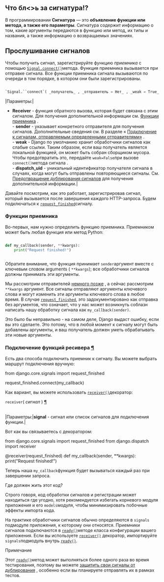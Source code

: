 
## Что бл<>ь за сигнатура!?

В программировании **Сигнатура** — это **объявление функции или метода, а также его параметры**. Сигнатура содержит информацию о том, какие аргументы передаются в функцию или метод, их типы и названия, а также информацию о возвращаемых значениях.

## Прослушивание сигналов

Чтобы получить сигнал, зарегистрируйте функцию _приемника_ с помощью [`Signal.connect()`](https://djangodoc.ru/3.2/topics/signals/#django.dispatch.Signal.connect "django.dispatch.Signal.connect")метода. Функция приемника вызывается при отправке сигнала. Все функции приемника сигнала вызываются по очереди в том порядке, в котором они были зарегистрированы.

```python

`Signal.``connect`( _получатель_ , _отправитель = Нет_ , _weak = True_ , _dispatch_uid = Нет_ )

```

|Параметры:|
- **Receiver** - функция обратного вызова, которая будет связана с этим сигналом. Для получения дополнительной информации см. [Функции приемника](https://djangodoc.ru/3.2/topics/signals/#receiver-functions) .<br>- **sender** - указывает конкретного отправителя для получения сигналов. Дополнительные сведения см. В разделе « [Подключение к сигналам, отправляемым определенными отправителями»](https://djangodoc.ru/3.2/topics/signals/#connecting-to-specific-signals) .<br>- **weak** - Django по умолчанию хранит обработчики сигналов как слабые ссылки. Таким образом, если ваш получатель является локальной функцией, он может быть собран сборщиком мусора. Чтобы предотвратить это, передайте `weak=False`при вызове `connect()`метода сигнала .<br>- **dispatch_uid** - уникальный идентификатор получателя сигнала в случаях, когда могут быть отправлены повторяющиеся сигналы. См. [Предотвращение дублирования сигналов](https://djangodoc.ru/3.2/topics/signals/#preventing-duplicate-signals) для получения дополнительной информации.|

Давайте посмотрим, как это работает, зарегистрировав сигнал, который вызывается после завершения каждого HTTP-запроса. Будем подключаться к [`request_finished`](https://djangodoc.ru/3.2/ref/signals/#django.core.signals.request_finished "django.core.signals.request_finished")сигналу.

### Функции приемника

Во-первых, нам нужно определить функцию приемника. Приемником может быть любая функция или метод Python:

```python

def my_callback(sender, **kwargs):
    print("Request finished!")
    
```

Обратите внимание, что функция принимает `sender`аргумент вместе с ключевым словом arguments ( `**kwargs`); все обработчики сигналов должны принимать эти аргументы.

Мы рассмотрим отправителей [немного позже](https://djangodoc.ru/3.2/topics/signals/#connecting-to-signals-sent-by-specific-senders) , а сейчас рассмотрим `**kwargs` аргумент. Все сигналы отправляют аргументы ключевого слова и могут изменить эти аргументы ключевого слова в любое время. В случае [`request_finished`](https://djangodoc.ru/3.2/ref/signals/#django.core.signals.request_finished "django.core.signals.request_finished"), это задокументировано как отправка без аргументов, что означает, что у нас может возникнуть соблазн написать нашу обработку сигнала как `my_callback(sender)`.

Это было бы неправильно - на самом деле, Django выдаст ошибку, если вы это сделаете. Это потому, что в любой момент к сигналу могут быть добавлены аргументы, и ваш получатель должен уметь обрабатывать эти новые аргументы.

### Подключение функций ресивера [¶](https://djangodoc.ru/3.2/topics/signals/#connecting-receiver-functions "Постоянная ссылка на этот заголовок")

Есть два способа подключить приемник к сигналу. Вы можете выбрать маршрут подключения вручную:

from django.core.signals import request_finished

request_finished.connect(my_callback)

Как вариант, вы можете использовать [`receiver()`](https://djangodoc.ru/3.2/topics/signals/#django.dispatch.receiver "django.dispatch.receiver")декоратор:

`receiver`( _сигнал_ ) [¶](https://djangodoc.ru/3.2/topics/signals/#django.dispatch.receiver "Постоянная ссылка на это определение")

|   |   |
|---|---|
 
|Параметры:|**signal** - сигнал или список сигналов для подключения функции.|

Вот как вы связываетесь с декоратором:

from django.core.signals import request_finished
from django.dispatch import receiver

@receiver(request_finished)
def my_callback(sender, **kwargs):
    print("Request finished!")

Теперь наша `my_callback`функция будет вызываться каждый раз при завершении запроса.

Где должен жить этот код?

Строго говоря, код обработки сигналов и регистрации может находиться где угодно, хотя рекомендуется избегать корневого модуля приложения и его `models`модуля, чтобы минимизировать побочные эффекты импорта кода.

На практике обработчики сигналов обычно определяются в `signals` подмодуле приложения, к которому они относятся. Приемники сигналов подключаются в [`ready()`](https://djangodoc.ru/3.2/ref/applications/#django.apps.AppConfig.ready "django.apps.AppConfig.ready")методе класса конфигурации вашего приложения. Если вы используете [`receiver()`](https://djangodoc.ru/3.2/topics/signals/#django.dispatch.receiver "django.dispatch.receiver") декоратор, импортируйте `signals`подмодуль внутрь [`ready()`](https://djangodoc.ru/3.2/ref/applications/#django.apps.AppConfig.ready "django.apps.AppConfig.ready").

Примечание

Этот [`ready()`](https://djangodoc.ru/3.2/ref/applications/#django.apps.AppConfig.ready "django.apps.AppConfig.ready")метод может выполняться более одного раза во время тестирования, поэтому вы можете [защитить свои сигналы от дублирования](https://djangodoc.ru/3.2/topics/signals/#preventing-duplicate-signals) , особенно если вы планируете отправлять их в рамках тестов.